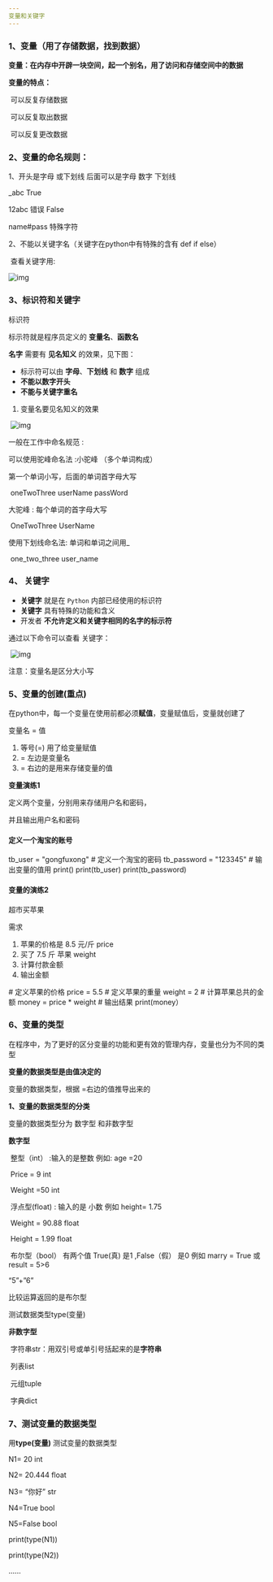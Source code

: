 ```yaml
---
变量和关键字
---
```


### 1、**变量（用了存储数据，找到数据）**

**变量：在内存中开辟一块空间，起一个别名，用了访问和存储空间中的数据**

**变量的特点：**

​      可以反复存储数据

​      可以反复取出数据

​      可以反复更改数据

### **2、变量的命名**规则：

1、开头是字母 或下划线 后面可以是字母 数字 下划线

_abc  True

12abc  错误 False

name#pass   特殊字符

2、不能以关键字名（关键字在python中有特殊的含有  def  if  else）

​     查看关键字用:

![img](https://img-blog.csdn.net/2018073119522910?watermark/2/text/aHR0cHM6Ly9ibG9nLmNzZG4ubmV0L3FxXzM4MzMyNDM2/font/5a6L5L2T/fontsize/400/fill/I0JBQkFCMA==/dissolve/70)

### **3、标识符和关键字**

 标识符

标示符就是程序员定义的 **变量名**、**函数名**

**名字** 需要有 **见名知义** 的效果，见下图：

- 标示符可以由 **字母**、**下划线** 和 **数字** 组成
- **不能以数字开头**
- **不能与关键字重名**

1.  变量名要见名知义的效果

​         ![img](https://img-blog.csdn.net/2018073119522970?watermark/2/text/aHR0cHM6Ly9ibG9nLmNzZG4ubmV0L3FxXzM4MzMyNDM2/font/5a6L5L2T/fontsize/400/fill/I0JBQkFCMA==/dissolve/70)

   一般在工作中命名规范 :

可以使用驼峰命名法 :小驼峰 （多个单词构成）

第一个单词小写，后面的单词首字母大写

​                    oneTwoThree  userName  passWord

 大驼峰 :  每个单词的首字母大写

​                      OneTwoThree  UserName

使用下划线命名法: 单词和单词之间用_

​                  one_two_three  user_name

### **4、 关键字**

- **关键字** 就是在 `Python` 内部已经使用的标识符
- **关键字** 具有特殊的功能和含义
- 开发者 **不允许定义和关键字相同的名字的标示符**

通过以下命令可以查看 关键字：

​      ![img](https://img-blog.csdn.net/2018073119522910?watermark/2/text/aHR0cHM6Ly9ibG9nLmNzZG4ubmV0L3FxXzM4MzMyNDM2/font/5a6L5L2T/fontsize/400/fill/I0JBQkFCMA==/dissolve/70)

 

   注意：变量名是区分大小写

### **5、变量的创建(重点)**

在python中，每一个变量在使用前都必须**赋值**，变量赋值后，变量就创建了

变量名 = 值   

1. 等号(=) 用了给变量赋值
2. =  左边是变量名
3. =  右边的是用来存储变量的值

**变量演练1**

定义两个变量，分别用来存储用户名和密码，

并且输出用户名和密码

 #### 定义一个淘宝的账号
tb_user = "gongfuxong"
\# 定义一个淘宝的密码
tb_password = "123345"
\# 输出变量的值用 print()
print(tb_user)
print(tb_password)

#### **变量的演练2**

超市买苹果

需求

1. 苹果的价格是 8.5 元/斤 price
2. 买了 7.5 斤 苹果  weight
3. 计算付款金额
4. 输出金额

\#  定义苹果的价格
price = 5.5
\# 定义苹果的重量
weight = 2
\# 计算苹果总共的金额
money = price * weight
\# 输出结果
print(money）

### **6、变量的类型**

在程序中，为了更好的区分变量的功能和更有效的管理内存，变量也分为不同的类型

**变量的数据类型是由值决定的**

变量的数据类型，根据 =右边的值推导出来的

**1、变量的数据类型的分类**

 变量的数据类型分为 数字型 和非数字型

**数字型**

​       整型（int）  :输入的是整数   例如: age =20

​                      Price = 9   int

​                      Weight  =50  int

​       浮点型(float) :  输入的是 小数   例如  height= 1.75

​        Weight = 90.88  float

​        Height = 1.99   float

​       布尔型（bool） 有两个值 True(真) 是1  ,False（假） 是0  例如 marry = True  或  result = 5>6 

“5”+”6”     

比较运算返回的是布尔型

 测试数据类型type(变量)

**非数字型**

​          字符串str：用双引号或单引号括起来的是**字符串**

​          列表list

​          元组tuple

​          字典dict

### **7、测试变量的数据类型**

 用**type(****变量****)**   测试变量的数据类型

  N1=  20  int

  N2= 20.444   float

  N3= “你好”  str

  N4=True   bool

  N5=False   bool

print(type(N1))

print(type(N2))

......